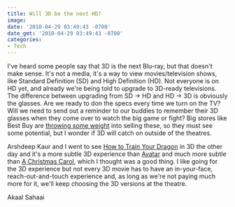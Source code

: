 ```yaml
---
title: Will 3D be the next HD?
image: 
date: '2010-04-29 03:49:43 -0700'
date_gmt: '2010-04-29 03:49:43 -0700'
categories:
- Tech
---
```

I've heard some people say that 3D is the next Blu-ray, but that doesn't make sense. It's not a media, it's a way to view movies/television shows, like Standard Definition (SD) and High Definition (HD). Not everyone is on HD yet, and already we're being told to upgrade to 3D-ready televisions. The difference between upgrading from SD -> HD and HD -> 3D is obviously the glasses. Are we ready to don the specs every time we turn on the TV? Will we need to send out a reminder to our buddies to remember their 3D glasses when they come over to watch the big game or fight? Big stores like Best Buy are <a href="http://www.reuters.com/article/idUSTRE6295K820100311" target="_blank">throwing some weight</a> into selling these, so they must see some potential, but I wonder if 3D will catch on outside of the theatres.

Arshdeep Kaur and I went to see <a href="http://www.imdb.com/title/tt0892769/" target="_blank">How to Train Your Dragon</a> in 3D the other day and it's a more subtle 3D experience than <a href="http://www.imdb.com/title/tt0499549/" target="_blank">Avatar</a> and much more subtle than <a href="http://www.imdb.com/title/tt1067106/" target="_blank">A Christmas Carol</a>, which I thought was a good thing. I like going for the 3D experience but not every 3D movie has to have an in-your-face, reach-out-and-touch experience and, as long as we're not paying much more for it, we'll keep choosing the 3D versions at the theatre.

Akaal Sahaai
